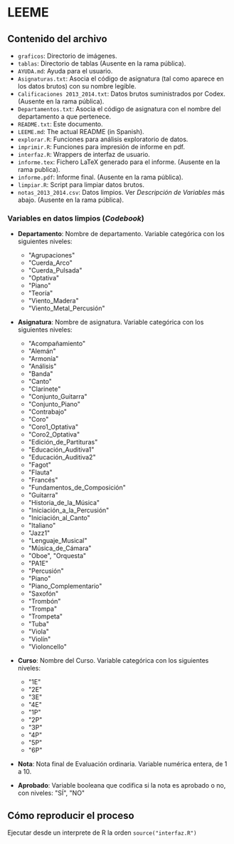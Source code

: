 # LEEME

## Contenido del archivo

* `graficos`: Directorio de imágenes.
* `tablas`: Directorio de tablas (Ausente en la rama pública).
* `AYUDA.md`: Ayuda para el usuario.
* `Asignaturas.txt`: Asocia el código de asignatura (tal como aparece en los datos brutos) con su nombre legible.
* `Calificaciones 2013_2014.txt`: Datos brutos suministrados por Codex. (Ausente en la rama pública).
* `Departamentos.txt`: Asocia el código de asignatura con el nombre del departamento a que pertenece. 
* `README.txt`: Este documento.
* `LEEME.md`: The actual README (in Spanish).
* `explorar.R`: Funciones para análisis exploratorio de datos.
* `imprimir.R`: Funciones para impresión de informe en pdf.
* `interfaz.R`: Wrappers de interfaz de usuario.
* `informe.tex`: Fichero LaTeX generado para el informe. (Ausente en la rama publica).
* `informe.pdf`: Informe final. (Ausente en la rama pública).
* `limpiar.R`: Script para limpiar datos brutos.
* `notas_2013_2014.csv`: Datos limpios. Ver *Descripción de Variables* más abajo. (Ausente en la rama pública).

### Variables en datos limpios (*Codebook*)
 
* **Departamento**: Nombre de departamento. Variable categórica con los siguientes niveles: 
    * "Agrupaciones"
    * "Cuerda_Arco"
    * "Cuerda_Pulsada"
    * "Optativa"
    * "Piano"
    * "Teoría"
    * "Viento_Madera"
    * "Viento_Metal_Percusión"

* **Asignatura**: Nombre de asignatura. Variable categórica con los siguientes niveles: 
    * "Acompañamiento"
    * "Alemán"
    * "Armonía"
    * "Análisis"
    * "Banda"
    * "Canto"
    * "Clarinete"
    * "Conjunto_Guitarra"
    * "Conjunto_Piano"
    * "Contrabajo"
    * "Coro"
    * "Coro1_Optativa"
    * "Coro2_Optativa"
    * "Edición_de_Partituras"
    * "Educación_Auditiva1"
    * "Educación_Auditiva2"
    * "Fagot"
    * "Flauta"
    * "Francés"
    * "Fundamentos_de_Composición"
    * "Guitarra"
    * "Historia_de_la_Música"
    * "Iniciación_a_la_Percusión"
    * "Iniciación_al_Canto"
    * "Italiano"
    * "Jazz1"
    * "Lenguaje_Musical"
    * "Música_de_Cámara"
    * "Oboe", "Orquesta"
    * "PA1E"
    * "Percusión"
    * "Piano"
    * "Piano_Complementario"
    * "Saxofón"
    * "Trombón"
    * "Trompa"
    * "Trompeta"
    * "Tuba"
    * "Viola"
    * "Violín"
    * "Violoncello"

* **Curso**: Nombre del Curso. Variable categórica con los siguientes niveles: 
    * "1E"
    * "2E"
    * "3E"
    * "4E"
    * "1P"
    * "2P"
    * "3P"
    * "4P"
    * "5P"
    * "6P"

* **Nota**: Nota final de Evaluación ordinaria. Variable numérica entera, de 1 a 10.

* **Aprobado**: Variable booleana que codifica si la nota es aprobado o no, con niveles: "SÍ", "NO"

## Cómo reproducir el proceso 
Ejecutar desde un interprete de R la orden `source("interfaz.R")`
                
